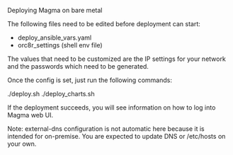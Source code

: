 Deploying Magma on bare metal

The following files need to be edited before deployment can start:
* deploy_ansible_vars.yaml
* orc8r_settings (shell env file)

The values that need to be customized are the IP settings for your network and
the passwords which need to be generated.

Once the config is set, just run the following commands:

./deploy.sh
./deploy_charts.sh

If the deployment succeeds, you will see information on how to log into Magma
web UI.

Note: external-dns configuration is not automatic here because it is intended
for on-premise. You are expected to update DNS or /etc/hosts on your own.
